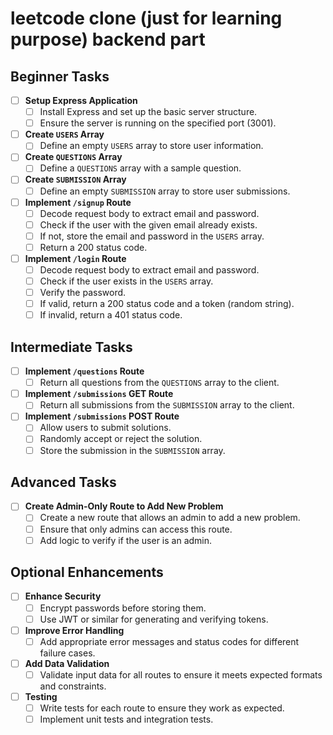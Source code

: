 # leetcode clone (just for learning purpose) backend part

## Beginner Tasks
- [ ] **Setup Express Application**
  - [ ] Install Express and set up the basic server structure.
  - [ ] Ensure the server is running on the specified port (3001).

- [ ] **Create `USERS` Array**
  - [ ] Define an empty `USERS` array to store user information.

- [ ] **Create `QUESTIONS` Array**
  - [ ] Define a `QUESTIONS` array with a sample question.

- [ ] **Create `SUBMISSION` Array**
  - [ ] Define an empty `SUBMISSION` array to store user submissions.

- [ ] **Implement `/signup` Route**
  - [ ] Decode request body to extract email and password.
  - [ ] Check if the user with the given email already exists.
  - [ ] If not, store the email and password in the `USERS` array.
  - [ ] Return a 200 status code.

- [ ] **Implement `/login` Route**
  - [ ] Decode request body to extract email and password.
  - [ ] Check if the user exists in the `USERS` array.
  - [ ] Verify the password.
  - [ ] If valid, return a 200 status code and a token (random string).
  - [ ] If invalid, return a 401 status code.

## Intermediate Tasks
- [ ] **Implement `/questions` Route**
  - [ ] Return all questions from the `QUESTIONS` array to the client.

- [ ] **Implement `/submissions` GET Route**
  - [ ] Return all submissions from the `SUBMISSION` array to the client.

- [ ] **Implement `/submissions` POST Route**
  - [ ] Allow users to submit solutions.
  - [ ] Randomly accept or reject the solution.
  - [ ] Store the submission in the `SUBMISSION` array.

## Advanced Tasks
- [ ] **Create Admin-Only Route to Add New Problem**
  - [ ] Create a new route that allows an admin to add a new problem.
  - [ ] Ensure that only admins can access this route.
  - [ ] Add logic to verify if the user is an admin.

## Optional Enhancements
- [ ] **Enhance Security**
  - [ ] Encrypt passwords before storing them.
  - [ ] Use JWT or similar for generating and verifying tokens.

- [ ] **Improve Error Handling**
  - [ ] Add appropriate error messages and status codes for different failure cases.

- [ ] **Add Data Validation**
  - [ ] Validate input data for all routes to ensure it meets expected formats and constraints.

- [ ] **Testing**
  - [ ] Write tests for each route to ensure they work as expected.
  - [ ] Implement unit tests and integration tests.
